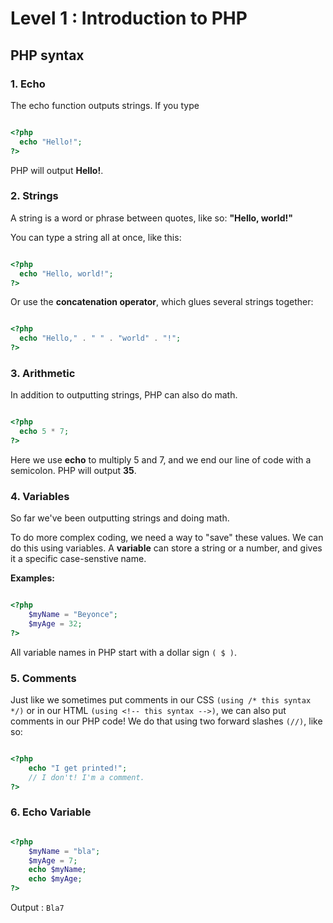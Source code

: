 # Level 1 : Introduction to PHP

## PHP syntax 
### 1. Echo 
The echo function outputs strings. If you type

```php

<?php
  echo "Hello!";
?>

```
PHP will output **Hello!**.

### 2. Strings 

A string is a word or phrase between quotes, like so: **"Hello, world!"**

You can type a string all at once, like this:

```php

<?php
  echo "Hello, world!";
?>

```

Or use the **concatenation operator**, which glues several strings together:

```php

<?php
  echo "Hello," . " " . "world" . "!";
?>

```

### 3. Arithmetic

In addition to outputting strings, PHP can also do math.

```php

<?php
  echo 5 * 7;
?>

```
Here we use **echo** to multiply 5 and 7, and we end our line of code with a semicolon. PHP will output **35**.

### 4. Variables 

So far we've been outputting strings and doing math.

To do more complex coding, we need a way to "save" these values. We can do this using variables. A **variable** can store a string or a number, and gives it a specific case-senstive name.

**Examples:**
```php

<?php
	$myName = "Beyonce";
	$myAge = 32;
?>

```

All variable names in PHP start with a dollar sign `( $ )`.

### 5. Comments 

Just like we sometimes put comments in our CSS `(using /* this syntax */)` or in our HTML `(using <!-- this syntax -->)`, we can also put comments in our PHP code! We do that using two forward slashes `(//)`, like so:

```PHP

<?php
	echo "I get printed!";
	// I don't! I'm a comment.
?>

```

### 6. Echo Variable 

```PHP

<?php
	$myName = "bla";
	$myAge = 7;
	echo $myName;
	echo $myAge;
?>

```
Output : `Bla7`